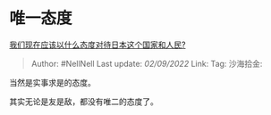 # 唯一态度
[我们现在应该以什么态度对待日本这个国家和人民?](https://www.zhihu.com/question/528381254/answer/2648814183)

> Author: #NellNell
> Last update: *02/09/2022*
> Link:
> Tag:
> 沙海拾金:

当然是实事求是的态度。

其实无论是友是敌，都没有唯二的态度了。
